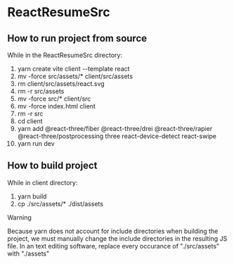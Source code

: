 # ReactResumeSrc

## How to run project from source

While in the ReactResumeSrc directory:
1. yarn create vite client --template react
2. mv -force src/assets/* client/src/assets
3. rm client/src/assets/react.svg
4. rm -r src/assets
5. mv -force src/* client/src
6. mv -force index.html client
7. rm -r src
8. cd client
9. yarn add @react-three/fiber @react-three/drei @react-three/rapier @react-three/postprocessing three react-device-detect react-swipe
10. yarn run dev

## How to build project

While in client directory:
1. yarn build
2. cp ./src/assets/* ./dist/assets

> [!WARNING]
> Because yarn does not account for include directories when building the project, we must manually change the include directories in the resulting JS file. In an text editing software, replace every occurance of "./src/assets" with "./assets"
